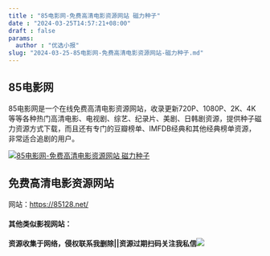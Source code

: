 ```yaml
---
title : "85电影网-免费高清电影资源网站 磁力种子"
date : "2024-03-25T14:57:21+08:00"
draft : false
params:
  author : "优选小报"
slug: "2024-03-25-85电影网-免费高清电影资源网站-磁力种子.md"
---
```


## 85电影网

85电影网是一个在线免费高清电影资源网站，收录更新720P、1080P、2K、4K等等各种热门高清电影、电视剧、综艺、纪录片、美剧、日韩剧资源，提供种子磁力资源方式下载，而且还有专门的豆瓣榜单、IMFDB经典和其他经典榜单资源，非常适合追剧的用户。

[![85电影网-免费高清电影资源网站
磁力种子](//img7-1.zhekoulieshou.com/mmbiz_jpg/iaHBVewvSIbAjcr9g6TlCXSfiaDqkbzuEz3SvRdAnYzEq8oNZ6ic9qcd5jaXuVFvTXMJhAZibkCibmDNTDIkgUDLEag/0)](//img7-1.zhekoulieshou.com/mmbiz_jpg/iaHBVewvSIbAjcr9g6TlCXSfiaDqkbzuEz3SvRdAnYzEq8oNZ6ic9qcd5jaXuVFvTXMJhAZibkCibmDNTDIkgUDLEag/0)

## 免费高清电影资源网站

网站：https://85128.net/

#### 其他类似影视网站：

**资源收集于网络，侵权联系我删除||资源过期扫码关注我私信**![](//img7-1.zhekoulieshou.com/mmbiz_jpg/iaHBVewvSIbAjcr9g6TlCXSfiaDqkbzuEzp207hVzPqT4YGQOAazQ1KNHCeACbia5Lzq4Ckwibe48iar1q7lgVP1o3w/640?wx_fmt=jpeg&from=appmsg)


